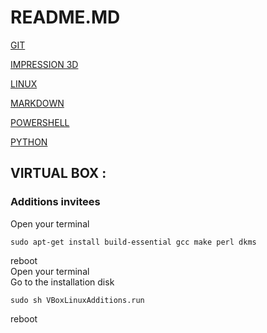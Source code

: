 
# README.MD

[GIT](/Git.md)

[IMPRESSION 3D](/Impression3D.md)

[LINUX](/Linux.md)

[MARKDOWN](/Markdown.md)

[POWERSHELL](/PowerShell.md)

[PYTHON](/Python.md)






VIRTUAL BOX :
-----------------------------------------------------------------------------------------------------

### Additions invitees

 Open your terminal
 
    sudo apt-get install build-essential gcc make perl dkms
 reboot  
 Open your terminal  
 Go to the installation disk
 
    sudo sh VBoxLinuxAdditions.run
    
 reboot












